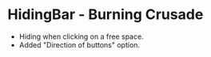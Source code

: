 # HidingBar - Burning Crusade

* Hiding when clicking on a free space.
* Added "Direction of buttons" option.